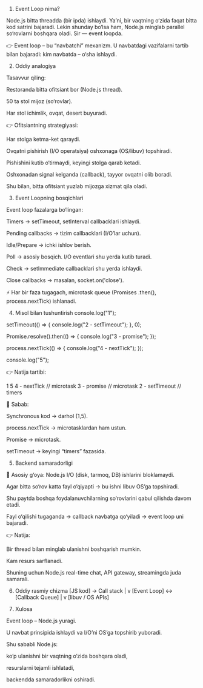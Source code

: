 1. Event Loop nima?

Node.js bitta threadda (bir ipda) ishlaydi. Ya’ni, bir vaqtning o‘zida faqat bitta kod satrini bajaradi.
Lekin shunday bo‘lsa ham, Node.js minglab parallel so‘rovlarni boshqara oladi. Sir — event loopda.

👉 Event loop – bu “navbatchi” mexanizm. U navbatdagi vazifalarni tartib bilan bajaradi: kim navbatda – o‘sha ishlaydi.

2. Oddiy analogiya

Tasavvur qiling:

Restoranda bitta ofitsiant bor (Node.js thread).

50 ta stol mijoz (so‘rovlar).

Har stol ichimlik, ovqat, desert buyuradi.

👉 Ofitsiantning strategiyasi:

Har stolga ketma-ket qaraydi.

Ovqatni pishirish (I/O operatsiya) oshxonaga (OS/libuv) topshiradi.

Pishishini kutib o‘tirmaydi, keyingi stolga qarab ketadi.

Oshxonadan signal kelganda (callback), tayyor ovqatni olib boradi.

Shu bilan, bitta ofitsiant yuzlab mijozga xizmat qila oladi.

3. Event Loopning bosqichlari

Event loop fazalarga bo‘lingan:

Timers → setTimeout, setInterval callbacklari ishlaydi.

Pending callbacks → tizim callbacklari (I/O’lar uchun).

Idle/Prepare → ichki ishlov berish.

Poll → asosiy bosqich. I/O eventlari shu yerda kutib turadi.

Check → setImmediate callbacklari shu yerda ishlaydi.

Close callbacks → masalan, socket.on('close').

⚡️ Har bir faza tugagach, microtask queue (Promises .then(), process.nextTick) ishlanadi.

4. Misol bilan tushuntirish
console.log("1");

setTimeout(() => {
  console.log("2 - setTimeout");
}, 0);

Promise.resolve().then(() => {
  console.log("3 - promise");
});

process.nextTick(() => {
  console.log("4 - nextTick");
});

console.log("5");


👉 Natija tartibi:

1
5
4 - nextTick   // microtask
3 - promise    // microtask
2 - setTimeout // timers


📝 Sabab:

Synchronous kod → darhol (1,5).

process.nextTick → microtasklardan ham ustun.

Promise → microtask.

setTimeout → keyingi “timers” fazasida.

5. Backend samaradorligi

🔑 Asosiy g‘oya: Node.js I/O (disk, tarmoq, DB) ishlarini bloklamaydi.

Agar bitta so‘rov katta fayl o‘qiyapti → bu ishni libuv OS’ga topshiradi.

Shu paytda boshqa foydalanuvchilarning so‘rovlarini qabul qilishda davom etadi.

Fayl o‘qilishi tugaganda → callback navbatga qo‘yiladi → event loop uni bajaradi.

👉 Natija:

Bir thread bilan minglab ulanishni boshqarish mumkin.

Kam resurs sarflanadi.

Shuning uchun Node.js real-time chat, API gateway, streamingda juda samarali.

6. Oddiy rasmiy chizma
   [JS kod] → Call stack
       |
       v
[Event Loop] ↔ [Callback Queue]
       |
       v
   [libuv / OS APIs]

7. Xulosa

Event loop – Node.js yuragi.

U navbat prinsipida ishlaydi va I/O’ni OS’ga topshirib yuboradi.

Shu sababli Node.js:

ko‘p ulanishni bir vaqtning o‘zida boshqara oladi,

resurslarni tejamli ishlatadi,

backendda samaradorlikni oshiradi.
